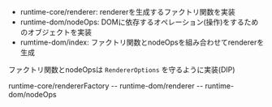 - runtime-core/renderer: rendererを生成するファクトリ関数を実装
- runtime-dom/nodeOps: DOMに依存するオペレーション(操作)をするためのオブジェクトを実装
- rumtime-dom/index: ファクトリ関数とnodeOpsを組み合わせてrendererを生成

ファクトリ関数とnodeOpsは `RendererOptions` を守るように実装(DIP)

runtime-core/rendererFactory -- runtime-dom/renderer -- runtime-dom/nodeOps

